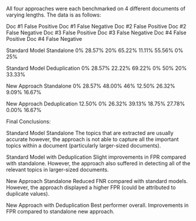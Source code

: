 All four approaches were each benchmarked on 4 different documents of varying lengths. The data is as follows:


Doc #1 False Positive	Doc #1 False Negative	Doc #2 False Positive	Doc #2 False Negative	Doc #3 False Positive	Doc #3 False Negative	Doc #4 False Positive	Doc #4 False Negative

Standard Model Standalone	0%	28.57%	20%	65.22%	11.11%	55.56%	0%	25%
								
Standard Model Deduplication	0%	28.57%	22.22%	69.22%	0%	50%	20%	33.33%
								
New Approach Standalone	0%	28.57%	48.00%	46%	12.50%	26.32%	9.09%	16.67%

New Approach Deduplication	12.50%	0%	26.32%	39.13%	18.75%	27.78%	0.00%	16.67%

Final Conclusions:

Standard Model Standalone
The topics that are extracted are usually accurate however, the approach is not able to capture all the important topics within a document (particularly larger-sized documents).

Standard Model with Deduplication
Slight improvements in FPR compared with standalone. However, the approach also suffered in detecting all of the relevant topics in larger-sized documents.

New Approach Standalone
Reduced FNR compared with standard models. However, the approach displayed a higher FPR (could be attributed to duplicate values).

New Approach with Deduplication
Best performer overall. Improvements in FPR compared to standalone new approach.
